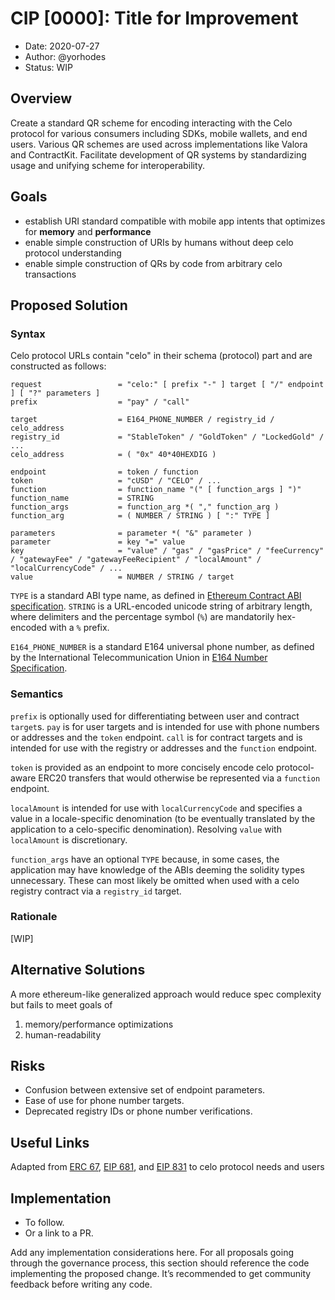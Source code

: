 # CIP [0000]: Title for Improvement

- Date: 2020-07-27
- Author: @yorhodes
- Status: WIP

## Overview

Create a standard QR scheme for encoding interacting with the Celo protocol for various consumers including SDKs, mobile wallets, and end users.
Various QR schemes are used across implementations like Valora and ContractKit.
Facilitate development of QR systems by standardizing usage and unifying scheme for interoperability.

## Goals

- establish URI standard compatible with mobile app intents that optimizes for **memory** and **performance**
- enable simple construction of URIs by humans without deep celo protocol understanding
- enable simple construction of QRs by code from arbitrary celo transactions

## Proposed Solution

### Syntax
Celo protocol URLs contain "celo" in their schema (protocol) part and are constructed as follows:

    request                 = "celo:" [ prefix "-" ] target [ "/" endpoint ] [ "?" parameters ]
    prefix                  = "pay" / "call"
    
    target                  = E164_PHONE_NUMBER / registry_id / celo_address
    registry_id             = "StableToken" / "GoldToken" / "LockedGold" / ...
    celo_address            = ( "0x" 40*40HEXDIG )
    
    endpoint                = token / function
    token                   = "cUSD" / "CELO" / ...
    function                = function_name "(" [ function_args ] ")"
    function_name           = STRING
    function_args           = function_arg *( "," function_arg )
    function_arg            = ( NUMBER / STRING ) [ ":" TYPE ]

    parameters              = parameter *( "&" parameter )
    parameter               = key "=" value
    key                     = "value" / "gas" / "gasPrice" / "feeCurrency" / "gatewayFee" / "gatewayFeeRecipient" / "localAmount" / "localCurrencyCode" / ...
    value                   = NUMBER / STRING / target

`TYPE` is a standard ABI type name, as defined in [Ethereum Contract ABI specification](https://solidity.readthedocs.io/en/develop/abi-spec.html). `STRING` is a URL-encoded unicode string of arbitrary length, where delimiters and the percentage symbol (`%`) are mandatorily hex-encoded with a `%` prefix.

`E164_PHONE_NUMBER` is a standard E164 universal phone number, as defined by the International Telecommunication Union in [E164 Number Specification](https://www.itu.int/rec/T-REC-E.164).

### Semantics

`prefix` is optionally used for differentiating between user and contract `target`s. `pay` is for user targets and is intended for use with phone numbers or addresses and the `token` endpoint. `call` is for contract targets and is intended for use with the registry or addresses and the `function` endpoint. 

`token` is provided as an endpoint to more concisely encode celo protocol-aware ERC20 transfers that would otherwise be represented via a `function` endpoint.

`localAmount` is intended for use with `localCurrencyCode` and specifies a value in a locale-specific denomination (to be eventually translated by the application to a celo-specific denomination). Resolving `value` with `localAmount` is discretionary.

`function_args` have an optional `TYPE` because, in some cases, the application may have knowledge of the ABIs deeming the solidity types unnecessary. These can most likely be omitted when used with a celo registry contract via a `registry_id` target.

###  Rationale

[WIP]

## Alternative Solutions

A more ethereum-like generalized approach would reduce spec complexity but fails to meet goals of 
1. memory/performance optimizations
2. human-readability

## Risks

- Confusion between extensive set of endpoint parameters.
- Ease of use for phone number targets.
- Deprecated registry IDs or phone number verifications.

## Useful Links

Adapted from [ERC 67](https://github.com/ethereum/EIPs/issues/67), [EIP 681](https://github.com/ethereum/EIPs/blob/master/EIPS/eip-681.md0), and [EIP 831](https://github.com/ethereum/EIPs/blob/master/EIPS/eip-831.md) to celo protocol needs and users

## Implementation

* To follow.
* Or a link to a PR.

Add any implementation considerations here. For all proposals going through the governance process, this section should reference the code implementing the proposed change. It’s recommended to get community feedback before writing any code.
